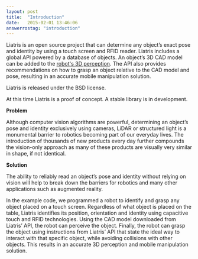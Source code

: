 ```yaml
---
layout: post
title:  "Introduction"
date:   2015-02-01 13:46:06
answerrostag: "introduction"
---
```


Liatris is an open source project that can determine any object’s exact pose and identity by using a touch screen and RFID reader. Liatris includes a global API powered by a database of objects. An object’s 3D CAD model can be added to the [robot's 3D perception](http://liatris.org/2015/02/01/9/). The API also provides recommendations on how to grasp an object relative to the CAD model and pose, resulting in an accurate mobile manipulation solution.

Liatris is released under the BSD license.

At this time Liatris is a proof of concept. A stable library is in development.

**Problem**

Although computer vision algorithms are powerful, determining an object’s pose and identity exclusively using cameras, LiDAR or structured light is a monumental barrier to robotics becoming part of our everyday lives. The introduction of thousands of new products every day further compounds the vision-only approach as many of these products are visually very similar in shape, if not identical.

 **Solution**

 The ability to reliably read an object’s pose and identity without relying on vision will help to break down the barriers for robotics and many other applications such as augmented reality.

 In the example code, we programmed a robot to identify and grasp any object placed on a touch screen. Regardless of what object is placed on the table, Liatris identifies its position, orientation and identity using capacitive touch and RFID technologies. Using the CAD model downloaded from Liatris’ API, the robot can perceive the object. Finally, the robot can grasp the object using instructions from Liatris’ API that state the ideal way to interact with that specific object, while avoiding collisions with other objects. This results in an accurate 3D perception and mobile manipulation solution.